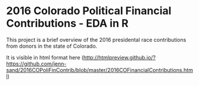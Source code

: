 # 2016 Colorado Political Financial Contributions - EDA in R

This project is a brief overview of the 2016 presidental race contributions from donors in the state of Colorado.

It is visible in html format here (http://htmlpreview.github.io/?https://github.com/jenn-sand/2016COPoliFinContrib/blob/master/2016COFinancialContributions.html)

